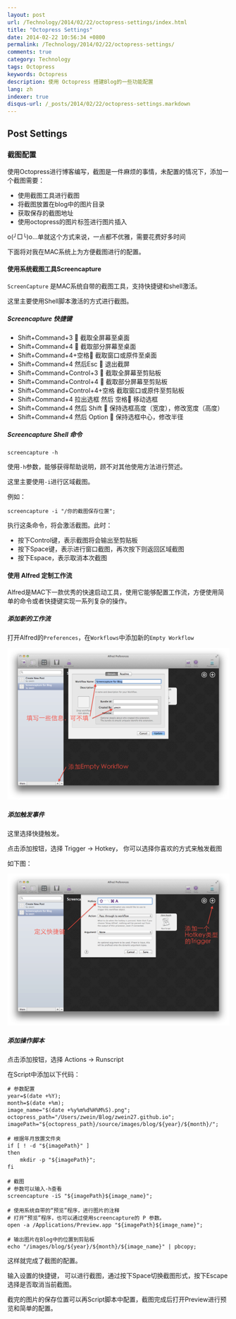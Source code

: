 ```yaml
---
layout: post
url: /Technology/2014/02/22/octopress-settings/index.html
title: "Octopress Settings"
date: 2014-02-22 10:56:34 +0800
permalink: /Technology/2014/02/22/octopress-settings/
comments: true
category: Technology
tags: Octopress
keywords: Octopress
description: 使用 Octopress 搭建Blog的一些功能配置
lang: zh
indexer: true
disqus-url: /_posts/2014/02/22/octopress-settings.markdown
---
```



## Post Settings

### 截图配置

使用Octopress进行博客编写，截图是一件麻烦的事情，未配置的情况下，添加一个截图需要：

* 使用截图工具进行截图
* 将截图放置在blog中的图片目录
* 获取保存的截图地址
* 使用octopress的图片标签进行图片插入

o(╯□╰)o...单就这个方式来说，一点都不优雅，需要花费好多时间

下面将对我在MAC系统上为方便截图进行的配置。

<!-- more -->

#### 使用系统截图工具Screencapture

`ScreenCapture` 是MAC系统自带的截图工具，支持快捷键和shell激活。

这里主要使用Shell脚本激活的方式进行截图。

##### Screencapture 快捷键

* Shift+Command+3  截取全屏幕至桌面
* Shift+Command+4  截取部分屏幕至桌面
* Shift+Command+4+空格 截取窗口或原件至桌面
* Shift+Command+4 然后Esc  退出截屏
* Shift+Command+Control+3  截取全屏幕至剪贴板
* Shift+Command+Control+4  截取部分屏幕至剪贴板
* Shift+Command+Control+4+空格 截取窗口或原件至剪贴板
* Shift+Command+4 拉出选框 然后 空格 移动选框
* Shift+Command+4 然后 Shift  保持选框高度（宽度），修改宽度（高度）
* Shift+Command+4 然后 Option  保持选框中心，修改半径

##### Screencapture Shell 命令

	screencapture -h

使用`-h`参数，能够获得帮助说明，顾不对其他使用方法进行赘述。

这里主要使用`-i`进行区域截图。


例如：

	screencapture -i "/你的截图保存位置";

执行这条命令，将会激活截图。此时：

* 按下Control键，表示截图将会输出至剪贴板
* 按下Space键，表示进行窗口截图，再次按下则返回区域截图
* 按下Espace，表示取消本次截图


#### 使用 Alfred 定制工作流

Alfred是MAC下一款优秀的快速启动工具，使用它能够配置工作流，方便使用简单的命令或者快捷键实现一系列复杂的操作。

##### 添加新的工作流

打开Alfred的`Preferences`，在`Workflows`中添加新的`Empty Workflow`

![image](/images/blog/2014/02/140222132445.png)


##### 添加触发事件

这里选择快捷触发。

点击添加按钮，选择 Trigger -> Hotkey， 你可以选择你喜欢的方式来触发截图

如下图：

![image](/images/blog/2014/02/140222132722.png)



##### 添加操作脚本

点击添加按钮，选择 Actions -> Runscript

在Script中添加以下代码：

	# 参数配置
	year=$(date +%Y);
	month=$(date +%m);
	image_name="$(date +%y%m%d%H%M%S).png";
	octopress_path="/Users/zwein/Blog/zwein27.github.io";
	imagePath="${octopress_path}/source/images/blog/${year}/${month}/";
	
	# 根据年月放置文件夹
	if [ ! -d "${imagePath}" ]
	then
		mkdir -p "${imagePath}"; 
	fi
	
	# 截图
	# 参数可以输入-h查看
	screencapture -iS "${imagePath}${image_name}";
	
	# 使用系统自带的“预览”程序，进行图片的注释
	# 打开“预览”程序，也可以通过使用screencapture的 P 参数。
	open -a /Applications/Preview.app "${imagePath}${image_name}";
	
	# 输出图片在Blog中的位置到剪贴板
	echo "/images/blog/${year}/${month}/${image_name}" | pbcopy;


这样就完成了截图的配置。

输入设置的快捷键，	可以进行截图，通过按下Space切换截图形式，按下Escape选择是否取消当前截图。

截完的图片的保存位置可以再Script脚本中配置，截图完成后打开Preview进行预览和简单的配置。

